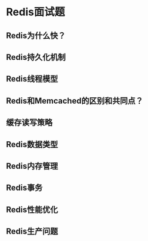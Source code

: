 # Redis面试题

## Redis为什么快？



## Redis持久化机制

## Redis线程模型

## Redis和Memcached的区别和共同点？

## 缓存读写策略

## Redis数据类型

## Redis内存管理

## Redis事务

## Redis性能优化

## Redis生产问题
